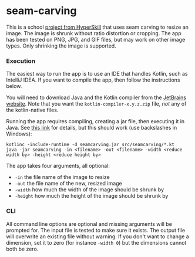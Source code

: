 # seam-carving
This is a school [project from HyperSkill](https://hyperskill.org/projects/100) that uses seam carving to resize an 
image.  The image is shrunk without ratio distortion or cropping.  The app has been tested on PNG, JPG, and GIF files,
but may work on other image types.  Only shrinking the image is supported.

### Execution
The easiest way to run the app is to use an IDE that handles Kotlin, such as IntelliJ IDEA.  If you want to compile
the app, then follow the instructions below.

You will need to download Java and the Kotlin compiler from the [JetBrains website](https://github/JetBrains/kotlin/releases).
Note that you want the `kotlin-compiler-x.y.z.zip` file, *not* any of the kotlin-native files.

Running the app requires compiling, creating a jar file, then executing it in Java.  See [this link](
https://kotlinlang.org/docs/command-line.html) for details, but this should work (use backslashes in Windows):

    kotlinc -include-runtime -d seamcarving.jar src/seamcarving/*.kt
    java -jar seamcarving -in <filename> -out <filename> -width <reduce width by> -height <reduce height by>

The app takes four arguments, all optional:

* `-in` the file name of the image to resize
* `-out` the file name of the new, resized image
* `-width` how much the width of the image should be shrunk by
* `-height` how much the height of the image should be shrunk by

### CLI
All command line options are optional and missing arguments will be prompted for.  The input file is tested to make sure
it exists.  The output file will overwrite an existing file without warning.  If you don't want to change a dimension,
set it to zero (for instance `-width 0`) but the dimensions cannot both be zero. 

